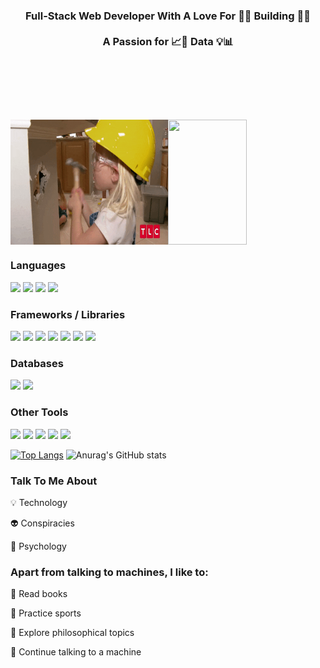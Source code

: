 
<h3 align="center"> 
 Full-Stack Web Developer With A Love For 🚧🔧 Building 🔨🚧 <br></br> A Passion for 📈🔎 Data 💡📊 <br></br> </h3>
<br></br>

<h1 style="display: flex;">
    <img src="https://github.com/MarcDagher/MarcDagher/blob/main/giphy.gif"  style="width:50%; height:200px;"/>
    <img src="https://github.com/MarcDagher/MarcDagher/assets/120271000/e1cf2ba5-596c-4cb4-90a7-f783eb668899" style="width:50%; height:200px;"/>
</h1>




<h3 align="left"> Languages </h3> 

<img src="https://img.shields.io/badge/JavaScript-323330?style=for-the-badge&logo=javascript&logoColor=F7DF1E" /> <img src="https://img.shields.io/badge/PHP-777BB4?style=for-the-badge&logo=php&logoColor=white" /> <img src="https://img.shields.io/badge/Dart-0175C2?style=for-the-badge&logo=dart&logoColor=white" /> <img src="https://img.shields.io/badge/Python-FFD43B?style=for-the-badge&logo=python&logoColor=blue" />

<h3 align="left"> Frameworks / Libraries </h3>
 
<img src="https://img.shields.io/badge/React-20232A?style=for-the-badge&logo=react&logoColor=61DAFB" /> <img src="https://img.shields.io/badge/Redux-593D88?style=for-the-badge&logo=redux&logoColor=white" /> <img src="https://img.shields.io/badge/Express%20js-000000?style=for-the-badge&logo=express&logoColor=white" /> <img src="https://img.shields.io/badge/Node%20js-339933?style=for-the-badge&logo=nodedotjs&logoColor=white" /> <img src="https://img.shields.io/badge/Laravel-FF2D20?style=for-the-badge&logo=laravel&logoColor=white" /> <img src="https://img.shields.io/badge/Flutter-02569B?style=for-the-badge&logo=flutter&logoColor=white" /> <img src="https://img.shields.io/badge/Jupyter-F37626.svg?&style=for-the-badge&logo=Jupyter&logoColor=white" />

<h3 align="left"> Databases </h3>

<img src="https://img.shields.io/badge/MySQL-005C84?style=for-the-badge&logo=mysql&logoColor=white" /> <img src="https://img.shields.io/badge/MongoDB-4EA94B?style=for-the-badge&logo=mongodb&logoColor=white" />

<h3 align="left"> Other Tools </h3>

<img src="https://img.shields.io/badge/Behance-0054F7?style=for-the-badge&logo=behance&logoColor=white" /> <img src="https://img.shields.io/badge/Canva-%2300C4CC.svg?&style=for-the-badge&logo=Canva&logoColor=white" /> <img src="https://img.shields.io/badge/Dribbble-EA4C89?style=for-the-badge&logo=dribbble&logoColor=white" /> <img src="https://img.shields.io/badge/Figma-F24E1E?style=for-the-badge&logo=figma&logoColor=white" /> <img src="https://img.shields.io/badge/Postman-FF6C37?style=for-the-badge&logo=Postman&logoColor=white" />

[![Top Langs](https://github-readme-stats.vercel.app/api/top-langs/?username=MarcDagher)](https://github.com/anuraghazra/github-readme-stats) ![Anurag's GitHub stats](https://github-readme-stats.vercel.app/api?username=MarcDagher&theme=panda_icons=true)
  
<h3 align="left"> Talk To Me About </h3>

💡 Technology


👽 Conspiracies


🧠 Psychology

<h3 align="left"> Apart from talking to machines, I like to: </h3>

📜 Read books


🏃 Practice sports


🔬 Explore philosophical topics


🚨 Continue talking to a machine
